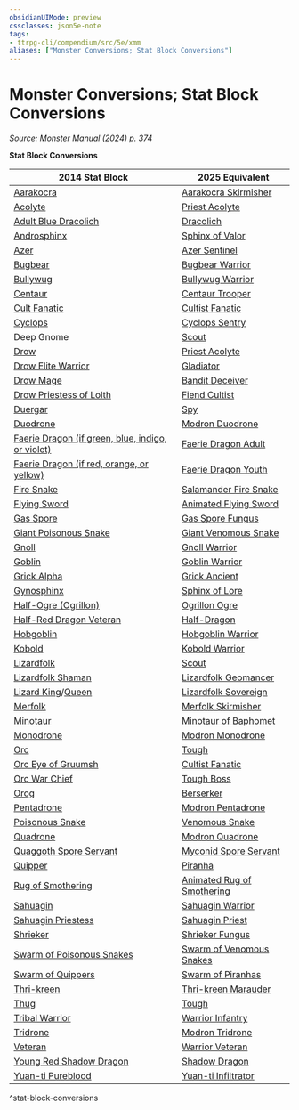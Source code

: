```yaml
---
obsidianUIMode: preview
cssclasses: json5e-note
tags:
- ttrpg-cli/compendium/src/5e/xmm
aliases: ["Monster Conversions; Stat Block Conversions"]
---
```

# Monster Conversions; Stat Block Conversions
*Source: Monster Manual (2024) p. 374* 

**Stat Block Conversions**

| 2014 Stat Block | 2025 Equivalent |
|-----------------|-----------------|
| [Aarakocra](3-Compendium/bestiary/elemental/aarakocra-skirmisher-xmm.md) | [Aarakocra Skirmisher](3-Compendium/bestiary/elemental/aarakocra-skirmisher-xmm.md) |
| [Acolyte](3-Compendium/bestiary/humanoid/priest-acolyte-xmm.md) | [Priest Acolyte](3-Compendium/bestiary/humanoid/priest-acolyte-xmm.md) |
| [Adult Blue Dracolich](3-Compendium/bestiary/undead/dracolich-xmm.md) | [Dracolich](3-Compendium/bestiary/undead/dracolich-xmm.md) |
| [Androsphinx](3-Compendium/bestiary/celestial/sphinx-of-valor-xmm.md) | [Sphinx of Valor](3-Compendium/bestiary/celestial/sphinx-of-valor-xmm.md) |
| [Azer](3-Compendium/bestiary/elemental/azer-sentinel-xmm.md) | [Azer Sentinel](3-Compendium/bestiary/elemental/azer-sentinel-xmm.md) |
| [Bugbear](3-Compendium/bestiary/fey/bugbear-warrior-xmm.md) | [Bugbear Warrior](3-Compendium/bestiary/fey/bugbear-warrior-xmm.md) |
| [Bullywug](3-Compendium/bestiary/fey/bullywug-warrior-xmm.md) | [Bullywug Warrior](3-Compendium/bestiary/fey/bullywug-warrior-xmm.md) |
| [Centaur](3-Compendium/bestiary/fey/centaur-trooper-xmm.md) | [Centaur Trooper](3-Compendium/bestiary/fey/centaur-trooper-xmm.md) |
| [Cult Fanatic](3-Compendium/bestiary/humanoid/cultist-fanatic-xmm.md) | [Cultist Fanatic](3-Compendium/bestiary/humanoid/cultist-fanatic-xmm.md) |
| [Cyclops](3-Compendium/bestiary/giant/cyclops-sentry-xmm.md) | [Cyclops Sentry](3-Compendium/bestiary/giant/cyclops-sentry-xmm.md) |
| Deep Gnome | [Scout](3-Compendium/bestiary/humanoid/scout-xmm.md) |
| [Drow](3-Compendium/bestiary/humanoid/priest-acolyte-xmm.md) | [Priest Acolyte](3-Compendium/bestiary/humanoid/priest-acolyte-xmm.md) |
| [Drow Elite Warrior](3-Compendium/bestiary/humanoid/gladiator-xmm.md) | [Gladiator](3-Compendium/bestiary/humanoid/gladiator-xmm.md) |
| [Drow Mage](3-Compendium/bestiary/humanoid/bandit-deceiver-xmm.md) | [Bandit Deceiver](3-Compendium/bestiary/humanoid/bandit-deceiver-xmm.md) |
| [Drow Priestess of Lolth](3-Compendium/bestiary/humanoid/fiend-cultist-xmm.md) | [Fiend Cultist](3-Compendium/bestiary/humanoid/fiend-cultist-xmm.md) |
| [Duergar](3-Compendium/bestiary/humanoid/spy-xmm.md) | [Spy](3-Compendium/bestiary/humanoid/spy-xmm.md) |
| [Duodrone](3-Compendium/bestiary/construct/modron-duodrone-xmm.md) | [Modron Duodrone](3-Compendium/bestiary/construct/modron-duodrone-xmm.md) |
| [Faerie Dragon (if green, blue, indigo, or violet)](3-Compendium/bestiary/dragon/faerie-dragon-adult-xmm.md) | [Faerie Dragon Adult](3-Compendium/bestiary/dragon/faerie-dragon-adult-xmm.md) |
| [Faerie Dragon (if red, orange, or yellow)](3-Compendium/bestiary/dragon/faerie-dragon-youth-xmm.md) | [Faerie Dragon Youth](3-Compendium/bestiary/dragon/faerie-dragon-youth-xmm.md) |
| [Fire Snake](3-Compendium/bestiary/elemental/salamander-fire-snake-xmm.md) | [Salamander Fire Snake](3-Compendium/bestiary/elemental/salamander-fire-snake-xmm.md) |
| [Flying Sword](3-Compendium/bestiary/construct/animated-flying-sword-xmm.md) | [Animated Flying Sword](3-Compendium/bestiary/construct/animated-flying-sword-xmm.md) |
| [Gas Spore](3-Compendium/bestiary/plant/gas-spore-fungus-xmm.md) | [Gas Spore Fungus](3-Compendium/bestiary/plant/gas-spore-fungus-xmm.md) |
| [Giant Poisonous Snake](3-Compendium/bestiary/beast/giant-venomous-snake-xmm.md) | [Giant Venomous Snake](3-Compendium/bestiary/beast/giant-venomous-snake-xmm.md) |
| [Gnoll](3-Compendium/bestiary/fiend/gnoll-warrior-xmm.md) | [Gnoll Warrior](3-Compendium/bestiary/fiend/gnoll-warrior-xmm.md) |
| [Goblin](3-Compendium/bestiary/fey/goblin-warrior-xmm.md) | [Goblin Warrior](3-Compendium/bestiary/fey/goblin-warrior-xmm.md) |
| [Grick Alpha](3-Compendium/bestiary/aberration/grick-ancient-xmm.md) | [Grick Ancient](3-Compendium/bestiary/aberration/grick-ancient-xmm.md) |
| [Gynosphinx](3-Compendium/bestiary/celestial/sphinx-of-lore-xmm.md) | [Sphinx of Lore](3-Compendium/bestiary/celestial/sphinx-of-lore-xmm.md) |
| [Half-Ogre (Ogrillon)](3-Compendium/bestiary/giant/ogrillon-ogre-xmm.md) | [Ogrillon Ogre](3-Compendium/bestiary/giant/ogrillon-ogre-xmm.md) |
| [Half-Red Dragon Veteran](3-Compendium/bestiary/dragon/half-dragon-xmm.md) | [Half-Dragon](3-Compendium/bestiary/dragon/half-dragon-xmm.md) |
| [Hobgoblin](3-Compendium/bestiary/fey/hobgoblin-warrior-xmm.md) | [Hobgoblin Warrior](3-Compendium/bestiary/fey/hobgoblin-warrior-xmm.md) |
| [Kobold](3-Compendium/bestiary/dragon/kobold-warrior-xmm.md) | [Kobold Warrior](3-Compendium/bestiary/dragon/kobold-warrior-xmm.md) |
| [Lizardfolk](3-Compendium/bestiary/humanoid/scout-xmm.md) | [Scout](3-Compendium/bestiary/humanoid/scout-xmm.md) |
| [Lizardfolk Shaman](3-Compendium/bestiary/elemental/lizardfolk-geomancer-xmm.md) | [Lizardfolk Geomancer](3-Compendium/bestiary/elemental/lizardfolk-geomancer-xmm.md) |
| [Lizard King](3-Compendium/bestiary/elemental/lizardfolk-sovereign-xmm.md)/[Queen](3-Compendium/bestiary/elemental/lizardfolk-sovereign-xmm.md) | [Lizardfolk Sovereign](3-Compendium/bestiary/elemental/lizardfolk-sovereign-xmm.md) |
| [Merfolk](3-Compendium/bestiary/elemental/merfolk-skirmisher-xmm.md) | [Merfolk Skirmisher](3-Compendium/bestiary/elemental/merfolk-skirmisher-xmm.md) |
| [Minotaur](3-Compendium/bestiary/monstrosity/minotaur-of-baphomet-xmm.md) | [Minotaur of Baphomet](3-Compendium/bestiary/monstrosity/minotaur-of-baphomet-xmm.md) |
| [Monodrone](3-Compendium/bestiary/construct/modron-monodrone-xmm.md) | [Modron Monodrone](3-Compendium/bestiary/construct/modron-monodrone-xmm.md) |
| [Orc](3-Compendium/bestiary/humanoid/tough-xmm.md) | [Tough](3-Compendium/bestiary/humanoid/tough-xmm.md) |
| [Orc Eye of Gruumsh](3-Compendium/bestiary/humanoid/cultist-fanatic-xmm.md) | [Cultist Fanatic](3-Compendium/bestiary/humanoid/cultist-fanatic-xmm.md) |
| [Orc War Chief](3-Compendium/bestiary/humanoid/tough-boss-xmm.md) | [Tough Boss](3-Compendium/bestiary/humanoid/tough-boss-xmm.md) |
| [Orog](3-Compendium/bestiary/humanoid/berserker-xmm.md) | [Berserker](3-Compendium/bestiary/humanoid/berserker-xmm.md) |
| [Pentadrone](3-Compendium/bestiary/construct/modron-pentadrone-xmm.md) | [Modron Pentadrone](3-Compendium/bestiary/construct/modron-pentadrone-xmm.md) |
| [Poisonous Snake](3-Compendium/bestiary/beast/venomous-snake-xmm.md) | [Venomous Snake](3-Compendium/bestiary/beast/venomous-snake-xmm.md) |
| [Quadrone](3-Compendium/bestiary/construct/modron-quadrone-xmm.md) | [Modron Quadrone](3-Compendium/bestiary/construct/modron-quadrone-xmm.md) |
| [Quaggoth Spore Servant](3-Compendium/bestiary/plant/myconid-spore-servant-xmm.md) | [Myconid Spore Servant](3-Compendium/bestiary/plant/myconid-spore-servant-xmm.md) |
| [Quipper](3-Compendium/bestiary/beast/piranha-xmm.md) | [Piranha](3-Compendium/bestiary/beast/piranha-xmm.md) |
| [Rug of Smothering](3-Compendium/bestiary/construct/animated-rug-of-smothering-xmm.md) | [Animated Rug of Smothering](3-Compendium/bestiary/construct/animated-rug-of-smothering-xmm.md) |
| [Sahuagin](3-Compendium/bestiary/fiend/sahuagin-warrior-xmm.md) | [Sahuagin Warrior](3-Compendium/bestiary/fiend/sahuagin-warrior-xmm.md) |
| [Sahuagin Priestess](3-Compendium/bestiary/fiend/sahuagin-priest-xmm.md) | [Sahuagin Priest](3-Compendium/bestiary/fiend/sahuagin-priest-xmm.md) |
| [Shrieker](3-Compendium/bestiary/plant/shrieker-fungus-xmm.md) | [Shrieker Fungus](3-Compendium/bestiary/plant/shrieker-fungus-xmm.md) |
| [Swarm of Poisonous Snakes](3-Compendium/bestiary/beast/swarm-of-venomous-snakes-xmm.md) | [Swarm of Venomous Snakes](3-Compendium/bestiary/beast/swarm-of-venomous-snakes-xmm.md) |
| [Swarm of Quippers](3-Compendium/bestiary/beast/swarm-of-piranhas-xmm.md) | [Swarm of Piranhas](3-Compendium/bestiary/beast/swarm-of-piranhas-xmm.md) |
| [Thri-kreen](3-Compendium/bestiary/monstrosity/thri-kreen-marauder-xmm.md) | [Thri-kreen Marauder](3-Compendium/bestiary/monstrosity/thri-kreen-marauder-xmm.md) |
| [Thug](3-Compendium/bestiary/humanoid/tough-xmm.md) | [Tough](3-Compendium/bestiary/humanoid/tough-xmm.md) |
| [Tribal Warrior](3-Compendium/bestiary/humanoid/warrior-infantry-xmm.md) | [Warrior Infantry](3-Compendium/bestiary/humanoid/warrior-infantry-xmm.md) |
| [Tridrone](3-Compendium/bestiary/construct/modron-tridrone-xmm.md) | [Modron Tridrone](3-Compendium/bestiary/construct/modron-tridrone-xmm.md) |
| [Veteran](3-Compendium/bestiary/humanoid/warrior-veteran-xmm.md) | [Warrior Veteran](3-Compendium/bestiary/humanoid/warrior-veteran-xmm.md) |
| [Young Red Shadow Dragon](3-Compendium/bestiary/dragon/shadow-dragon-xmm.md) | [Shadow Dragon](3-Compendium/bestiary/dragon/shadow-dragon-xmm.md) |
| [Yuan-ti Pureblood](3-Compendium/bestiary/monstrosity/yuan-ti-infiltrator-xmm.md) | [Yuan-ti Infiltrator](3-Compendium/bestiary/monstrosity/yuan-ti-infiltrator-xmm.md) |
^stat-block-conversions